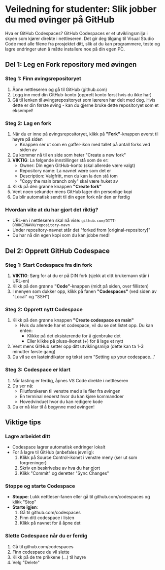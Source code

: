 # Veiledning for studenter: Slik jobber du med øvinger på GitHub

Hva er GitHub Codespaces?
GitHub Codespaces er et utviklingsmiljø i skyen som kjører direkte i nettleseren. Det gir deg tilgang til Visual Studio Code med alle filene 
fra prosjektet ditt, slik at du kan programmere, teste og lagre endringer uten å måtte installere noe på din egen PC.

## Del 1: Leg en Fork repository med øvingen



### Steg 1: Finn øvingsrepositoryet
1. Åpne nettleseren og gå til GitHub (github.com)
2. Logg inn med din GitHub-konto (opprett konto først hvis du ikke har)
3. Gå til lenken til øvingsrepositoryet som læreren har delt med deg. Hvis dette er din første øving - kan du gjerne bruke dette repositoryet som et eksempel!

### Steg 2: Lag en fork
1. Når du er inne på øvingsrepositoryet, klikk på **"Fork"**-knappen øverst til høyre på siden
   - Knappen ser ut som en gaffel-ikon med tallet på antall forks ved siden av
2. Du kommer nå til en side som heter "Create a new fork"
3. **VIKTIG**: La følgende innstillinger stå som de er:
   - Owner: Din egen GitHub-konto (skal allerede være valgt)
   - Repository name: La navnet være som det er
   - Description: Valgfritt, men du kan la den stå tom
   - "Copy the main branch only" skal være huket av
4. Klikk på den grønne knappen **"Create fork"**
5. Vent noen sekunder mens GitHub lager din personlige kopi
6. Du blir automatisk sendt til din egen fork når den er ferdig

### Hvordan vite at du har gjort det riktig?
- URL-en i nettleseren skal nå vise: `github.com/DITT-BRUKERNAVN/repository-navn`
- Under repository-navnet står det "forked from [original-repository]"
- Du har nå din egen kopi som du kan jobbe med!

## Del 2: Opprett GitHub Codespace

### Steg 1: Start Codespace fra din fork
1. **VIKTIG**: Sørg for at du er på DIN fork (sjekk at ditt brukernavn står i URL-en)
2. Klikk på den grønne **"Code"**-knappen (midt på siden, over fillisten)
3. I menyen som dukker opp, klikk på fanen **"Codespaces"** (ved siden av "Local" og "SSH")

### Steg 2: Opprett nytt Codespace
1. Klikk på den grønne knappen **"Create codespace on main"**
   - Hvis du allerede har et codespace, vil du se det listet opp. Du kan enten:
     - Klikke på det eksisterende for å gjenbruke det
     - Eller klikke på pluss-ikonet (+) for å lage et nytt
2. Vent mens GitHub setter opp ditt utviklingsmiljø (dette kan ta 1-3 minutter første gang)
3. Du vil se en lasteindikator og tekst som "Setting up your codespace..."

### Steg 3: Codespace er klart
1. Når lasting er ferdig, åpnes VS Code direkte i nettleseren
2. Du ser nå:
   - Filutforskeren til venstre med alle filer fra øvingen
   - En terminal nederst hvor du kan kjøre kommandoer
   - Hovedvinduet hvor du kan redigere kode
3. Du er nå klar til å begynne med øvingen!

## Viktige tips

### Lagre arbeidet ditt
- Codespace lagrer automatisk endringer lokalt
- For å lagre til GitHub (anbefales jevnlig):
  1. Klikk på Source Control-ikonet i venstre meny (ser ut som forgreninger)
  2. Skriv en beskrivelse av hva du har gjort
  3. Klikk "Commit" og deretter "Sync Changes"

### Stoppe og starte Codespace
- **Stoppe**: Lukk nettleser-fanen eller gå til github.com/codespaces og klikk "Stop"
- **Starte igjen**: 
  1. Gå til github.com/codespaces
  2. Finn ditt codespace i listen
  3. Klikk på navnet for å åpne det

### Slette Codespace når du er ferdig
1. Gå til github.com/codespaces
2. Finn codespace du vil slette
3. Klikk på de tre prikkene (...) til høyre
4. Velg "Delete"
